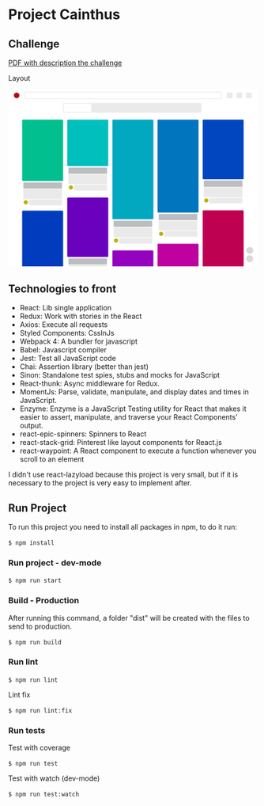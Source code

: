 # Project Cainthus

## Challenge

[PDF with description the challenge](/challange.pdf)

Layout

![Layout](/layout.png)

## Technologies to front

- React: Lib single application
- Redux: Work with stories in the React
- Axios: Execute all requests
- Styled Components: CssInJs
- Webpack 4: A bundler for javascript
- Babel: Javascript compiler
- Jest: Test all JavaScript code
- Chai: Assertion library (better than jest)
- Sinon: Standalone test spies, stubs and mocks for JavaScript
- React-thunk: Async middleware for Redux.
- MomentJs: Parse, validate, manipulate, and display dates and times in JavaScript.
- Enzyme: Enzyme is a JavaScript Testing utility for React that makes it easier to assert, manipulate, and traverse your React Components' output.
- react-epic-spinners: Spinners to React
- react-stack-grid: Pinterest like layout components for React.js
- react-waypoint: A React component to execute a function whenever you scroll to an element

I didn't use react-lazyload because this project is very small, but if it is necessary to the project is very easy to implement after.

## Run Project

  To run this project you need to install all packages in npm, to do it run:

`$ npm install`

### Run project - dev-mode

`$ npm run start`

### Build - Production

After running this command, a folder "dist" will be created with the files to send to production.

`$ npm run build`

### Run lint

`$ npm run lint`

Lint fix

`$ npm run lint:fix`

### Run tests

Test with coverage

`$ npm run test`

Test with watch (dev-mode)

`$ npm run test:watch`
